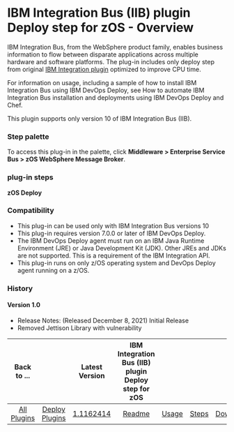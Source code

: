 
# IBM Integration Bus (IIB) plugin Deploy step for zOS - Overview

IBM Integration Bus, from the WebSphere product family, enables business information to flow between disparate applications across multiple hardware and software platforms. The plug-in includes only deploy step from original [IBM Integration plugin](https://urbancode.github.io/IBM-UCx-PLUGIN-DOCS/UCD/WebSphereMessageBroker-CMP/) optimized to improve CPU time.

For information on usage, including a sample of how to install IBM Integration Bus using IBM DevOps Deploy, see How to automate IBM Integration Bus installation and deployments using IBM DevOps Deploy and Chef.

This plugin supports only version 10 of IBM Integration Bus (IIB).


### Step palette

To access this plug-in in the palette, click **Middleware > Enterprise Service Bus > zOS WebSphere Message Broker**.

### plug-in steps

**zOS Deploy**

### Compatibility

* This plug-in can be used only with IBM Integration Bus versions 10
* This plug-in requires version 7.0.0 or later of IBM DevOps Deploy.
* The IBM DevOps Deploy agent must run on an IBM Java Runtime Environment (JRE) or Java Development Kit (JDK). Other JREs and JDKs are not supported. This is a requirement of the IBM Integration API.
* This plug-in runs on only z/OS operating system and DevOps Deploy agent running on a z/OS.

### History

#### Version 1.0

* Release Notes: (Released December 8, 2021) Initial Release
* Removed Jettison Library with vulnerability

|          Back to ...          |                                |                                                                          Latest Version                                                                          | IBM Integration Bus (IIB) plugin Deploy step for zOS ||||
|:-----------------------------:|:------------------------------:|:----------------------------------------------------------------------------------------------------------------------------------------------------------------:|:----------------------------------------------------:| :---: | :---: | :---: |
| [All Plugins](../../index.md) | [Deploy Plugins](../README.md) | [1.1162414](https://raw.githubusercontent.com/UrbanCode/IBM-UCD-PLUGINS/main/files/zos-ibm-integration-bus-ucd/ucd-zOS-WebSphereMessageBroker-CMP-1.1162414.zip) |                 [Readme](README.md)                  |[Usage](usage.md)|[Steps](steps.md)|[Downloads](downloads.md)|
